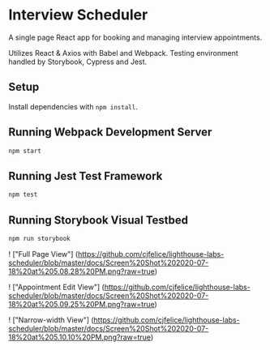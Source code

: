 # Interview Scheduler

A single page React app for booking and managing interview appointments.

Utilizes React & Axios with Babel and Webpack. Testing environment handled by Storybook, Cypress and Jest.

## Setup

Install dependencies with `npm install`.

## Running Webpack Development Server

```sh
npm start
```

## Running Jest Test Framework

```sh
npm test
```

## Running Storybook Visual Testbed

```sh
npm run storybook
```
! ["Full Page View"] (https://github.com/cjfelice/lighthouse-labs-scheduler/blob/master/docs/Screen%20Shot%202020-07-18%20at%205.08.28%20PM.png?raw=true)


! ["Appointment Edit View"] (https://github.com/cjfelice/lighthouse-labs-scheduler/blob/master/docs/Screen%20Shot%202020-07-18%20at%205.09.25%20PM.png?raw=true)


! ["Narrow-width View"] (https://github.com/cjfelice/lighthouse-labs-scheduler/blob/master/docs/Screen%20Shot%202020-07-18%20at%205.10.10%20PM.png?raw=true)
